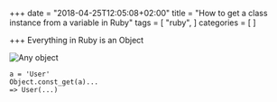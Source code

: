+++
date = "2018-04-25T12:05:08+02:00"
title = "How to get a class instance from a variable in Ruby"
tags = [
  "ruby",
]
categories = [
]

+++
Everything in Ruby is an Object
<!--more-->

![](/uploads/2018/04/25/live_objects_10.jpg "Any object")

    a = 'User'  
    Object.const_get(a)...  
    => User(...)